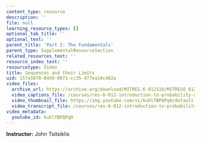 ```yaml
---
content_type: resource
description: ''
file: null
learning_resource_types: []
optional_tab_title: ''
optional_text: ''
parent_title: 'Part I: The Fundamentals'
parent_type: SupplementalResourceSection
related_resources_text: ''
resource_index_text: ''
resourcetype: Video
title: Sequences and their Limits
uid: 157a5878-04d9-0871-cc35-477ea14c482a
video_files:
  archive_url: https://archive.org/download/MITRES.6-012S18/MITRES6_012S18_S01-03_300k.mp4
  video_captions_file: /courses/res-6-012-introduction-to-probability-spring-2018/1bf44891416959a8b5bde6d528d6fbd6_kuhlfBPQPq0.vtt
  video_thumbnail_file: https://img.youtube.com/vi/kuhlfBPQPq0/default.jpg
  video_transcript_file: /courses/res-6-012-introduction-to-probability-spring-2018/fcd5a1ef912434ae724e4accf97139f9_kuhlfBPQPq0.pdf
video_metadata:
  youtube_id: kuhlfBPQPq0
---
```


**Instructor:** John Tsitsiklis